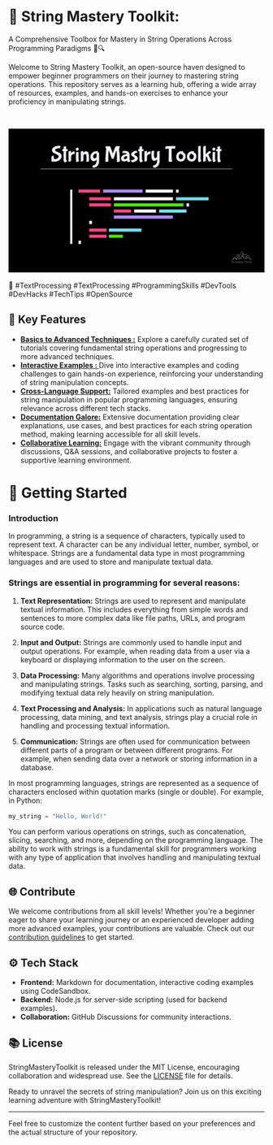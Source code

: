# 🎩 String Mastery Toolkit:

A Comprehensive Toolbox for Mastery in String Operations Across Programming Paradigms 🚀🔍

Welcome to String Mastery Toolkit, an open-source haven designed to empower beginner programmers on their journey to mastering string operations. This repository serves as a learning hub, offering a wide array of resources, examples, and hands-on exercises to enhance your proficiency in manipulating strings.

</br>

![StringMasteryToolkit Logo](./string-mastery-toolkit.jpg)

🚀 #TextProcessing #TextProcessing #ProgrammingSkills #DevTools #DevHacks #TechTips #OpenSource

## 🔧 Key Features

-  **[Basics to Advanced Techniques :](#)** Explore a carefully curated set of tutorials covering fundamental string operations and progressing to more advanced techniques.
-  **[Interactive Examples : ](#)** Dive into interactive examples and coding challenges to gain hands-on experience, reinforcing your understanding of string manipulation concepts.
-  **[Cross-Language Support:](#)** Tailored examples and best practices for string manipulation in popular programming languages, ensuring relevance across different tech stacks.
-  **[Documentation Galore:](#)** Extensive documentation providing clear explanations, use cases, and best practices for each string operation method, making learning accessible for all skill levels.
-  **[Collaborative Learning:](#)** Engage with the vibrant community through discussions, Q&A sessions, and collaborative projects to foster a supportive learning environment.

# 🚀 Getting Started

### Introduction

In programming, a string is a sequence of characters, typically used to represent text. A character can be any individual letter, number, symbol, or whitespace. Strings are a fundamental data type in most programming languages and are used to store and manipulate textual data.

### **Strings are essential in programming for several reasons:**

1. **Text Representation:** Strings are used to represent and manipulate textual information. This includes everything from simple words and sentences to more complex data like file paths, URLs, and program source code.

2. **Input and Output:** Strings are commonly used to handle input and output operations. For example, when reading data from a user via a keyboard or displaying information to the user on the screen.

3. **Data Processing:** Many algorithms and operations involve processing and manipulating strings. Tasks such as searching, sorting, parsing, and modifying textual data rely heavily on string manipulation.

4. **Text Processing and Analysis:** In applications such as natural language processing, data mining, and text analysis, strings play a crucial role in handling and processing textual information.

5. **Communication:** Strings are often used for communication between different parts of a program or between different programs. For example, when sending data over a network or storing information in a database.

In most programming languages, strings are represented as a sequence of characters enclosed within quotation marks (single or double). For example, in Python:

```python
my_string = "Hello, World!"
```

You can perform various operations on strings, such as concatenation, slicing, searching, and more, depending on the programming language. The ability to work with strings is a fundamental skill for programmers working with any type of application that involves handling and manipulating textual data.

## 🌐 Contribute

We welcome contributions from all skill levels! Whether you're a beginner eager to share your learning journey or an experienced developer adding more advanced examples, your contributions are valuable. Check out our [contribution guidelines](CONTRIBUTING.md) to get started.

## ⚙️ Tech Stack

-  **Frontend:** Markdown for documentation, interactive coding examples using CodeSandbox.
-  **Backend:** Node.js for server-side scripting (used for backend examples).
-  **Collaboration:** GitHub Discussions for community interactions.

## 📚 License

StringMasteryToolkit is released under the MIT License, encouraging collaboration and widespread use. See the [LICENSE](LICENSE) file for details.

Ready to unravel the secrets of string manipulation? Join us on this exciting learning adventure with StringMasteryToolkit!

---

Feel free to customize the content further based on your preferences and the actual structure of your repository.

